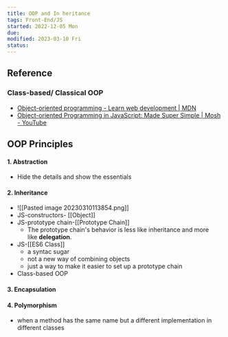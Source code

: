 ```yaml
---
title: OOP and In heritance
tags: Front-End/JS   
started: 2022-12-05 Mon
due: 
modified: 2023-03-10 Fri
status: 
---
```

## Reference
### Class-based/ Classical OOP
- [Object-oriented programming - Learn web development | MDN](https://developer.mozilla.org/en-US/docs/Learn/JavaScript/Objects/Object-oriented_programming)
- [Object-oriented Programming in JavaScript: Made Super Simple | Mosh - YouTube](https://www.youtube.com/watch?v=PFmuCDHHpwk)
## OOP Principles
#### 1. Abstraction
- Hide the details and show the essentials
#### 2. Inheritance
- ![[Pasted image 20230310113854.png]]
- JS-constructors- [[Object]]
- JS-prototype chain-[[Prototype Chain]]
	- The prototype chain's behavior is less like inheritance and more like **delegation**.
- JS-[[ES6 Class]]
	- a syntac sugar
	- not a new way of combining objects
	- just a way to make it easier to set up a prototype chain
- Class-based OOP
#### 3. Encapsulation
#### 4. Polymorphism
- when a method has the same name but a different implementation in different classes